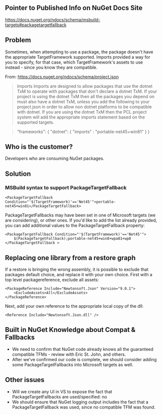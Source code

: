 ## Pointer to Published Info on NuGet Docs Site
<https://docs.nuget.org/ndocs/schema/msbuild-targets#packagetargetfallback>

## Problem
Sometimes, when attempting to use a package, the package doesn't have the appropriate TargetFramework supported. Imports provided a way for you to specify, for that case, which TargetFramework's assets to use instead - since you know they are compatible.

From: https://docs.nuget.org/ndocs/schema/project.json
> Imports
> Imports are designed to allow packages that use the dotnet TxM to operate with packages that don't declare a dotnet TxM. If your project is using the dotnet TxM then all the packages you depend on must also have a dotnet TxM, unless you add the following to your project.json in order to allow non dotnet platforms to be compatible with dotnet. If you are using the dotnet TxM then the PCL project system will add the appropriate imports statement based on the supported targets. 

> "frameworks": { 
>     "dotnet": { "imports" : "portable-net45+win81" } 
> } 

## Who is the customer?
Developers who are consuming NuGet packages.

## Solution
### MSBuild syntax to support PackageTargetFallback

    <PackageTargetFallback Condition="'$(TargetFramework)'=='Net45'">portable-net45+win81</PackageTargetFallback>

PackageTargetFallbacks may have been set in one of Microsoft targets (we are considering), or other ones. If you'd like to add the list already provided, you can add additional values to the PackageTargetFallback property:

    <PackageTargetFallback Condition="'$(TargetFramework)'=='Net45'">
        $(PackageTargetFallback);portable-net45+win8+wpa81+wp8
    </PackageTargetFallback >

## Replacing one library from a restore graph
If a restore is bringing the wrong assembly, it is possible to exclude that packages default choice, and replace it with your own choice. First with a top level packagereference, exclude all assets:

    <PackageReference Include="Newtonsoft.Json" Version="9.0.1">
        <ExcludeAssets>All</ExcludeAssets>
    </PackageReference>

Next, add your own reference to the appropriate local copy of the dll:

    <Reference Include="Newtonsoft.Json.dll" />

## Built in NuGet Knowledge about Compat & Fallbacks
* We need to confirm that NuGet code already knows all the guaranteed compatible TFMs - review with Eric St. John, and others.
* After we've confirmed our code is complete, we should consider adding some PackageTargetFallbacks into Microsoft targets as well.

## Other issues
* Will we create any UI in VS to expose the fact that PackageTargetFallbacks are used/specified: no
* We should ensure that NuGet logging output includes the fact that a PackageTargetFallback was used, since no compatible TFM was found.
